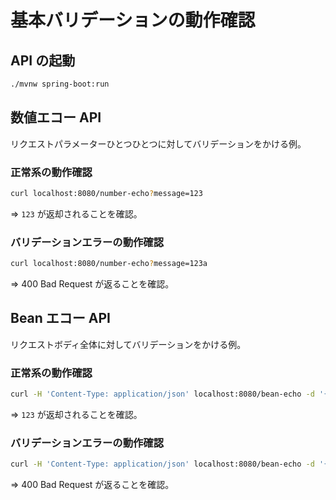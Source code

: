 # 基本バリデーションの動作確認

## API の起動

```sh
./mvnw spring-boot:run
```

## 数値エコー API

リクエストパラメーターひとつひとつに対してバリデーションをかける例。

### 正常系の動作確認

```sh
curl localhost:8080/number-echo?message=123
```

⇒ `123` が返却されることを確認。


### バリデーションエラーの動作確認

```sh
curl localhost:8080/number-echo?message=123a
```

⇒ 400 Bad Request が返ることを確認。


## Bean エコー API

リクエストボディ全体に対してバリデーションをかける例。

### 正常系の動作確認

```sh
curl -H 'Content-Type: application/json' localhost:8080/bean-echo -d '{"stringValue": "aaa", "integerValue": 123, "doubleValue": 33.3}'
```

⇒ `123` が返却されることを確認。


### バリデーションエラーの動作確認

```sh
curl -H 'Content-Type: application/json' localhost:8080/bean-echo -d '{"stringValue": null, "integerValue": 123, "doubleValue": 33.3}'
```

⇒ 400 Bad Request が返ることを確認。


